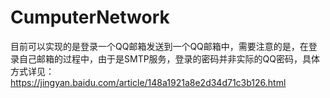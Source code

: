 # CumputerNetwork
目前可以实现的是登录一个QQ邮箱发送到一个QQ邮箱中，需要注意的是，在登录自己邮箱的过程中，由于是SMTP服务，登录的密码并非实际的QQ密码，具体方式详见：https://jingyan.baidu.com/article/148a1921a8e2d34d71c3b126.html
